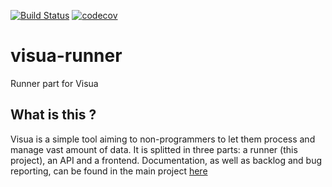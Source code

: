 [![Build Status](https://travis-ci.org/Exanis/visua-runner.svg?branch=master)](https://travis-ci.org/Exanis/visua-runner)
[![codecov](https://codecov.io/gh/Exanis/visua-runner/branch/master/graph/badge.svg)](https://codecov.io/gh/Exanis/visua-runner)

# visua-runner
Runner part for Visua

## What is this ?

Visua is a simple tool aiming to non-programmers to let them process and manage vast amount of data. It is splitted in three parts: a runner (this project), an API and a frontend. Documentation, as well as backlog and bug reporting, can be found in the main project [here](https://github.com/Exanis/visua)
